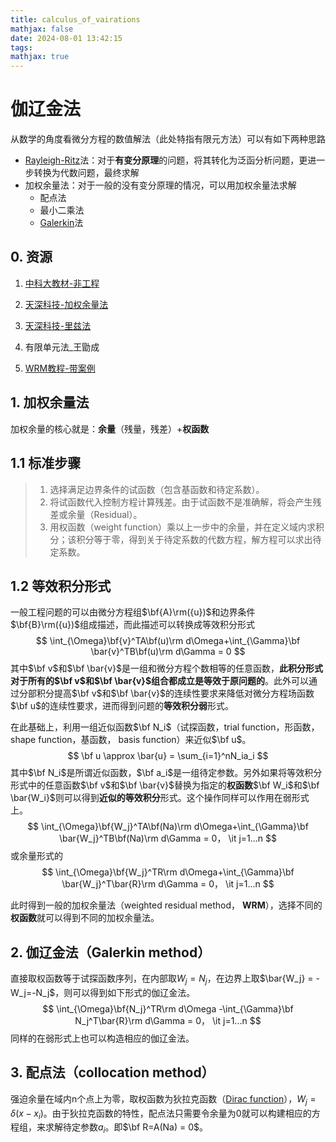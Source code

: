 ```yaml
---
title: calculus_of_vairations
mathjax: false
date: 2024-08-01 13:42:15
tags:
mathjax: true
---
```


# 伽辽金法

从数学的角度看微分方程的数值解法（此处特指有限元方法）可以有如下两种思路

- [Rayleigh-Ritz](https://en.wikipedia.org/wiki/Rayleigh%E2%80%93Ritz_method)法：对于**有变分原理**的问题，将其转化为泛函分析问题，更进一步转换为代数问题，最终求解
- 加权余量法：对于一般的没有变分原理的情况，可以用加权余量法求解
  - 配点法
  - 最小二乘法
  - [Galerkin](https://en.wikipedia.org/wiki/Galerkin_method)法

## 0. 资源

1. [中科大教材-非工程](http://staff.ustc.edu.cn/~humaobin/course/cht/ppt/10.2.pdf)

2. [天深科技-加权余量法](https://www.teesim.com/Theory/FEM06/FEM06.html)
3. [天深科技-里兹法](https://www.teesim.com/Theory/FEM04/FEM04.html)
4. 有限单元法_王勖成
5. [WRM教程-带案例](https://www.iist.ac.in/sites/default/files/people/IN08026/WRM.pdf)

## 1. 加权余量法

加权余量的核心就是：**余量**（残量，残差）+**权函数**

## 1.1 标准步骤

> 1. 选择满足边界条件的试函数（包含基函数和待定系数）。
> 2. 将试函数代入控制方程计算残差。由于试函数不是准确解，将会产生残差或余量（Residual）。
> 3. 用权函数（weight function）乘以上一步中的余量，并在定义域内求积分；该积分等于零，得到关于待定系数的代数方程，解方程可以求出待定系数。

## 1.2 等效积分形式

一般工程问题的可以由微分方程组$\bf{A}\rm({u})$和边界条件$\bf{B}\rm({u})$组成描述，而此描述可以转换成等效积分形式
$$
\int_{\Omega}\bf{v}^TA\bf(u)\rm d\Omega+\int_{\Gamma}\bf \bar{v}^TB\bf(u)\rm d\Gamma = 0
$$
其中$\bf v$和$\bf \bar{v}$是一组和微分方程个数相等的任意函数，**此积分形式对于所有的$\bf v$和$\bf \bar{v}$组合都成立是等效于原问题的**。此外可以通过分部积分提高$\bf v$和$\bf \bar{v}$的连续性要求来降低对微分方程场函数$\bf u$的连续性要求，进而得到问题的**等效积分弱**形式。

在此基础上，利用一组近似函数$\bf N_i$（试探函数，trial function，形函数，shape function，基函数， basis function）来近似$\bf u$。
$$
\bf u \approx \bar{u} = \sum_{i=1}^nN_ia_i 
$$
其中$\bf N_i$是所谓近似函数，$\bf a_i$是一组待定参数。另外如果将等效积分形式中的任意函数$\bf v$和$\bf \bar{v}$替换为指定的**权函数**$\bf W_i$和$\bf \bar{W_i}$则可以得到**近似的等效积分**形式。这个操作同样可以作用在弱形式上。
$$
\int_{\Omega}\bf{W_j}^TA\bf(Na)\rm d\Omega+\int_{\Gamma}\bf \bar{W_j}^TB\bf(Na)\rm d\Gamma = 0， \it j=1...n
$$
或余量形式的
$$
\int_{\Omega}\bf{W_j}^TR\rm d\Omega+\int_{\Gamma}\bf \bar{W_j}^T\bar{R}\rm d\Gamma = 0， \it j=1...n
$$


此时得到一般的加权余量法（weighted residual method， **WRM**），选择不同的**权函数**就可以得到不同的加权余量法。

## 2. 伽辽金法（Galerkin method）

直接取权函数等于试探函数序列，在内部取$W_j = N_j$，在边界上取$\bar{W_j} = -W_j=-N_j$，则可以得到如下形式的伽辽金法。
$$
\int_{\Omega}\bf{N_j}^TR\rm d\Omega -\int_{\Gamma}\bf N_j^T\bar{R}\rm d\Gamma = 0， \it j=1...n
$$
同样的在弱形式上也可以构造相应的伽辽金法。

## 3. 配点法（collocation method）

强迫余量在域内n个点上为零，取权函数为狄拉克函数（[Dirac function](https://en.wikipedia.org/wiki/Dirac_delta_function)），$W_j = \delta(x - x_i)$。由于狄拉克函数的特性，配点法只需要令余量为0就可以构建相应的方程组，来求解待定参数$a_i$。即$\bf R=A(Na) = 0$。

